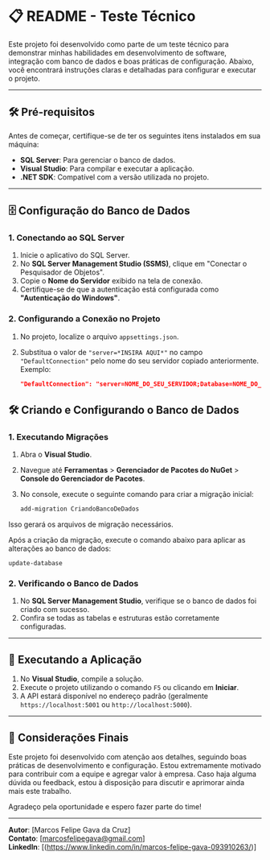 # 📋 README - Teste Técnico

Este projeto foi desenvolvido como parte de um teste técnico para demonstrar minhas habilidades em desenvolvimento de software, integração com banco de dados e boas práticas de configuração. Abaixo, você encontrará instruções claras e detalhadas para configurar e executar o projeto.

---

## 🛠️ Pré-requisitos

Antes de começar, certifique-se de ter os seguintes itens instalados em sua máquina:

- **SQL Server**: Para gerenciar o banco de dados.
- **Visual Studio**: Para compilar e executar a aplicação.
- **.NET SDK**: Compatível com a versão utilizada no projeto.

---

## 🗄️ Configuração do Banco de Dados

### 1. Conectando ao SQL Server

1. Inicie o aplicativo do SQL Server.
2. No **SQL Server Management Studio (SSMS)**, clique em "Conectar o Pesquisador de Objetos".
3. Copie o **Nome do Servidor** exibido na tela de conexão.
4. Certifique-se de que a autenticação está configurada como **"Autenticação do Windows"**.

### 2. Configurando a Conexão no Projeto

1. No projeto, localize o arquivo `appsettings.json`.
2. Substitua o valor de `"server=*INSIRA AQUI*"` no campo `"DefaultConnection"` pelo nome do seu servidor copiado anteriormente. Exemplo:
   
   ```json
   "DefaultConnection": "server=NOME_DO_SEU_SERVIDOR;Database=NOME_DO_BANCO;Trusted_Connection=True;trustservercertificate=true"

## 🛠️ Criando e Configurando o Banco de Dados

### 1. Executando Migrações

1. Abra o **Visual Studio**.
2. Navegue até **Ferramentas** > **Gerenciador de Pacotes do NuGet** > **Console do Gerenciador de Pacotes**.
3. No console, execute o seguinte comando para criar a migração inicial:
   
   ```bash
   add-migration CriandoBancoDeDados

Isso gerará os arquivos de migração necessários.

Após a criação da migração, execute o comando abaixo para aplicar as alterações ao banco de dados:


```update-database```

### 2. Verificando o Banco de Dados

1. No **SQL Server Management Studio**, verifique se o banco de dados foi criado com sucesso.
2. Confira se todas as tabelas e estruturas estão corretamente configuradas.

---

## 🚀 Executando a Aplicação

1. No **Visual Studio**, compile a solução.
2. Execute o projeto utilizando o comando `F5` ou clicando em **Iniciar**.
3. A API estará disponível no endereço padrão (geralmente `https://localhost:5001` ou `http://localhost:5000`).

---

## 📝 Considerações Finais

Este projeto foi desenvolvido com atenção aos detalhes, seguindo boas práticas de desenvolvimento e configuração. Estou extremamente motivado para contribuir com a equipe e agregar valor à empresa. Caso haja alguma dúvida ou feedback, estou à disposição para discutir e aprimorar ainda mais este trabalho.

Agradeço pela oportunidade e espero fazer parte do time!

---

**Autor**: [Marcos Felipe Gava da Cruz]  
**Contato**: [marcosfelipegava@gmail.com]  
**LinkedIn**: [(https://www.linkedin.com/in/marcos-felipe-gava-093910263/)]
